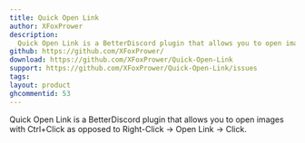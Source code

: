 ```yaml
---
title: Quick Open Link
author: XFoxPrower
description:
  Quick Open Link is a BetterDiscord plugin that allows you to open images with Ctrl+Click as opposed to Right-Click -> Open Link -> Click.
github: https://github.com/XFoxPrower/
download: https://github.com/XFoxPrower/Quick-Open-Link
support: https://github.com/XFoxPrower/Quick-Open-Link/issues
tags:
layout: product
ghcommentid: 53
---
```

Quick Open Link is a BetterDiscord plugin that allows you to open images with Ctrl+Click as opposed to Right-Click -> Open Link -> Click.